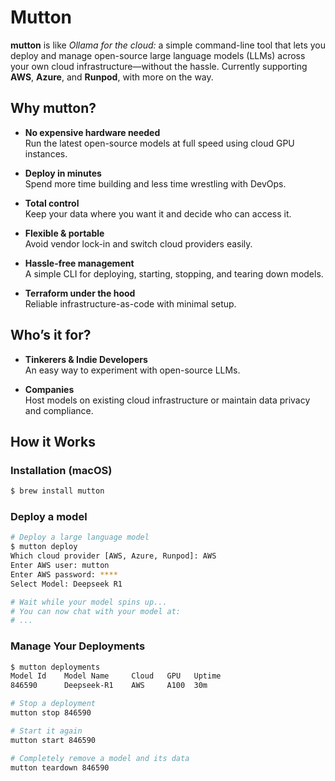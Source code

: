 # Mutton

**mutton** is like *Ollama for the cloud:* a simple command-line tool that lets you deploy and manage open-source large language models (LLMs) across your own cloud infrastructure—without the hassle. Currently supporting **AWS**, **Azure**, and **Runpod**, with more on the way.

## Why mutton?

- **No expensive hardware needed**  
  Run the latest open-source models at full speed using cloud GPU instances.  

- **Deploy in minutes**  
  Spend more time building and less time wrestling with DevOps.  

- **Total control**  
  Keep your data where you want it and decide who can access it.  

- **Flexible & portable**  
  Avoid vendor lock-in and switch cloud providers easily.  

- **Hassle-free management**  
  A simple CLI for deploying, starting, stopping, and tearing down models.  

- **Terraform under the hood**  
  Reliable infrastructure-as-code with minimal setup.

## Who’s it for?

- **Tinkerers & Indie Developers**  
  An easy way to experiment with open-source LLMs.

- **Companies**  
  Host models on existing cloud infrastructure or maintain data privacy and compliance.

## How it Works

### Installation (macOS)

```bash
$ brew install mutton
```

### Deploy a model

```bash
# Deploy a large language model
$ mutton deploy
Which cloud provider [AWS, Azure, Runpod]: AWS
Enter AWS user: mutton
Enter AWS password: ****
Select Model: Deepseek R1

# Wait while your model spins up...
# You can now chat with your model at:
# ...
```


### Manage Your Deployments

```bash 
$ mutton deployments
Model Id    Model Name     Cloud   GPU   Uptime
846590      Deepseek-R1    AWS     A100  30m

# Stop a deployment
mutton stop 846590

# Start it again
mutton start 846590

# Completely remove a model and its data
mutton teardown 846590
```
